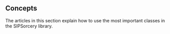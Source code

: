 ## Concepts

The articles in this section explain how to use the most important classes in the SIPSorcery library.


